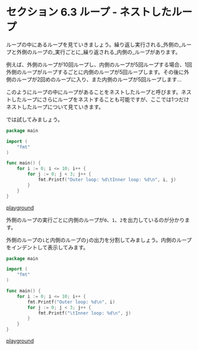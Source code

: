 # セクション 6.3 ループ - ネストしたループ

ループの中にあるループを見ていきましょう。繰り返し実行される_外側の_ループと外側のループの_実行ごとに_繰り返される_内側の_ループがあります。

例えば、外側のループが10回ループし、内側のループが5回ループする場合、1回外側のループがループするごとに内側のループが5回ループします。その後に外側のループが2回めのループに入り、また内側のループが5回ループします…

このようにループの中にループがあることをネストしたループと呼びます。ネストしたループにさらにループをネストすることも可能ですが、ここでは1つだけネストしたループについて見ていきます。

では試してみましょう。

```go
package main

import (
	"fmt"
)

func main() {
	for i := 0; i <= 10; i++ {
		for j := 0; j < 3; j++ {
			fmt.Printf("Outer loop: %d\tInner loop: %d\n", i, j)
		}
	}
}
```

[playground](https://play.golang.org/p/o0YaoYYAC8)

外側のループの実行ごとに内側のループが`0`、`1`、`2`を出力しているのが分かります。

外側のループの`i`と内側のループの`j`の出力を分割してみましょう。内側のループをインデントして表示してみます。

```go
package main

import (
	"fmt"
)

func main() {
	for i := 0; i <= 10; i++ {
		fmt.Printf("Outer loop: %d\n", i)
		for j := 0; j < 3; j++ {
			fmt.Printf("\tInner loop: %d\n", j)
		}
	}
}
```

[playground](https://play.golang.org/p/0Gd_NAXNyB)
